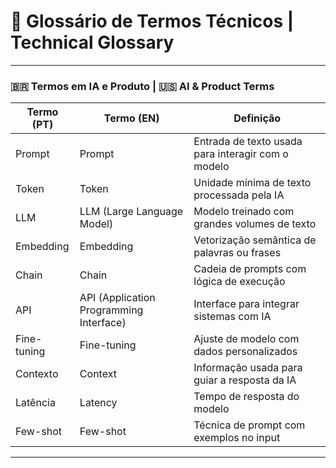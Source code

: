 # 📘 Glossário de Termos Técnicos | Technical Glossary

---

### 🇧🇷 Termos em IA e Produto | 🇺🇸 AI & Product Terms

| Termo (PT) | Termo (EN) | Definição |
|------------|------------|-----------|
| Prompt | Prompt | Entrada de texto usada para interagir com o modelo |
| Token | Token | Unidade mínima de texto processada pela IA |
| LLM | LLM (Large Language Model) | Modelo treinado com grandes volumes de texto |
| Embedding | Embedding | Vetorização semântica de palavras ou frases |
| Chain | Chain | Cadeia de prompts com lógica de execução |
| API | API (Application Programming Interface) | Interface para integrar sistemas com IA |
| Fine-tuning | Fine-tuning | Ajuste de modelo com dados personalizados |
| Contexto | Context | Informação usada para guiar a resposta da IA |
| Latência | Latency | Tempo de resposta do modelo |
| Few-shot | Few-shot | Técnica de prompt com exemplos no input |

---
